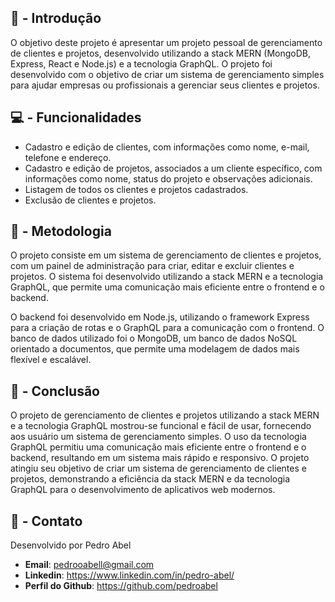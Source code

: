 ## 🧠 - Introdução
O objetivo deste projeto é apresentar um projeto pessoal de gerenciamento de clientes e projetos, desenvolvido utilizando a stack MERN (MongoDB, Express, React e Node.js) e a tecnologia GraphQL. O projeto foi desenvolvido com o objetivo de criar um sistema de gerenciamento simples para ajudar empresas ou profissionais a gerenciar seus clientes e projetos.


## 💻 - Funcionalidades 
- Cadastro e edição de clientes, com informações como nome, e-mail, telefone e endereço.
- Cadastro e edição de projetos, associados a um cliente específico, com informações como nome, status do projeto e observações adicionais.
- Listagem de todos os clientes e projetos cadastrados.
- Exclusão de clientes e projetos.


## 💭 - Metodologia
O projeto consiste em um sistema de gerenciamento de clientes e projetos, com um painel de administração para criar, editar e excluir clientes e projetos. O sistema foi desenvolvido utilizando a stack MERN e a tecnologia GraphQL, que permite uma comunicação mais eficiente entre o frontend e o backend.

O backend foi desenvolvido em Node.js, utilizando o framework Express para a criação de rotas e o GraphQL para a comunicação com o frontend. O banco de dados utilizado foi o MongoDB, um banco de dados NoSQL orientado a documentos, que permite uma modelagem de dados mais flexível e escalável.


## 🌱 - Conclusão

O projeto de gerenciamento de clientes e projetos utilizando a stack MERN e a tecnologia GraphQL mostrou-se funcional e fácil de usar, fornecendo aos usuário um sistema de gerenciamento simples. O uso da tecnologia GraphQL permitiu uma comunicação mais eficiente entre o frontend e o backend, resultando em um sistema mais rápido e responsivo. O projeto atingiu seu objetivo de criar um sistema de gerenciamento de clientes e projetos, demonstrando a eficiência da stack MERN e da tecnologia GraphQL para o desenvolvimento de aplicativos web modernos.


## 💬 - Contato

Desenvolvido por Pedro Abel

- **Email**: pedrooabell@gmail.com
- **Linkedin**: https://www.linkedin.com/in/pedro-abel/
- **Perfil do Github**: https://github.com/pedroabel
